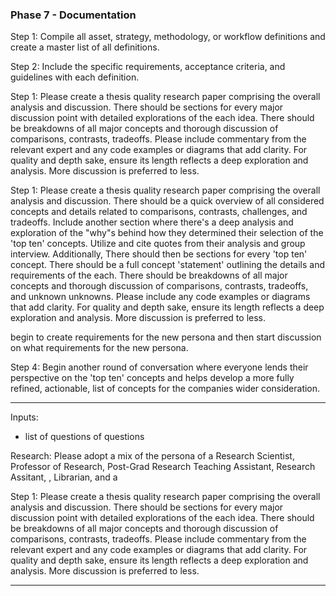 ### Phase 7 - Documentation

Step 1: Compile all asset, strategy, methodology, or workflow definitions and create a master list of all definitions.

Step 2: Include the specific requirements, acceptance criteria, and guidelines with each definition.

Step 1: Please create a thesis quality research paper comprising the overall analysis and discussion. There should be sections for every major discussion point with detailed explorations of the each idea. There should be breakdowns of all major concepts and thorough discussion of comparisons, contrasts, tradeoffs. Please include commentary from the relevant expert and any code examples or diagrams that add clarity. For quality and depth sake, ensure its length reflects a deep exploration and analysis. More discussion is preferred to less.

Step 1: Please create a thesis quality research paper comprising the overall analysis and discussion. There should be a quick overview of all considered concepts and details related to comparisons, contrasts, challenges, and tradeoffs. Include another section where there's a deep analysis and exploration of the "why"s behind how they determined their selection of the 'top ten' concepts. Utilize and cite quotes from their analysis and group interview. Additionally, There should then be sections for every 'top ten' concept. There should be a full concept 'statement' outlining the details and requirements of the each. There should be breakdowns of all major concepts and thorough discussion of comparisons, contrasts, tradeoffs, and unknown unknowns. Please include any code examples or diagrams that add clarity. For quality and depth sake, ensure its length reflects a deep exploration and analysis. More discussion is preferred to less.

begin to create requirements for the new persona and then start discussion on what requirements for the new persona.

Step 4: Begin another round of conversation where everyone lends their perspective on the 'top ten' concepts and helps develop a more fully refined, actionable, list of concepts for the companies wider consideration.

---
Inputs:
- list of questions of questions

Research: Please adopt a mix of the persona of a Research Scientist, Professor of Research, Post-Grad Research Teaching Assistant, Research Assitant, , Librarian, and a 

Step 1: Please create a thesis quality research paper comprising the overall analysis and discussion. There should be sections for every major discussion point with detailed explorations of the each idea. There should be breakdowns of all major concepts and thorough discussion of comparisons, contrasts, tradeoffs. Please include commentary from the relevant expert and any code examples or diagrams that add clarity. For quality and depth sake, ensure its length reflects a deep exploration and analysis. More discussion is preferred to less.

---